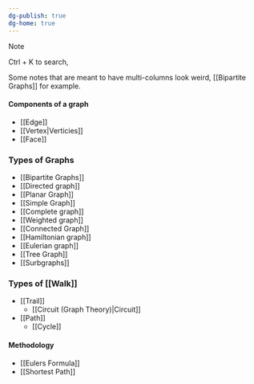 ```yaml
---
dg-publish: true
dg-home: true
---
```


>[!note]
>Ctrl + K to search,
>
>Some notes that are meant to have multi-columns look weird, [[Bipartite Graphs]] for example.
#### Components of a graph
- [[Edge]]
- [[Vertex|Verticies]]
- [[Face]]

### Types of Graphs
- [[Bipartite Graphs]]
- [[Directed graph]]
- [[Planar Graph]]
- [[Simple Graph]]
- [[Complete graph]]
- [[Weighted graph]]
- [[Connected Graph]]
- [[Hamiltonian graph]]
- [[Eulerian graph]]
- [[Tree Graph]]
- [[Surbgraphs]]

### Types of [[Walk]]
- [[Trail]]
	- [[Circuit (Graph Theory)|Circuit]]
- [[Path]]
	- [[Cycle]]

#### Methodology
- [[Eulers Formula]]
- [[Shortest Path]]

